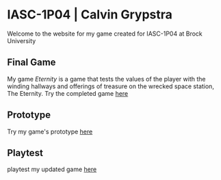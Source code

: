 # IASC-1P04 | Calvin Grypstra

Welcome to the website for my game created for IASC-1P04 at Brock University

## Final Game
My game _Eternity_ is a game that tests the values of the player with the winding hallways and 
offerings of treasure on the wrecked space station, The Eternity.
Try the completed game [here](Final_Build/Eternity%20(1).html)

## Prototype
Try my game's prototype [here](Prototype/The%20Eternity.html)

## Playtest
playtest my updated game [here](Playtest%20Folder/Playtest)
